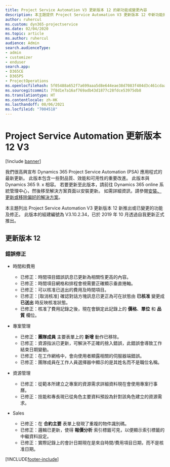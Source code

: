 ```yaml
---
title: Project Service Automation V3 更新版本 12 的新功能或變更內容
description: 本主題提供 Project Service Automation V3 更新版本 12 中新功能的相關資訊。
author: ruhercul
ms.custom: dyn365-projectservice
ms.date: 02/04/2020
ms.topic: article
ms.author: ruhercul
audience: Admin
search.audienceType:
- admin
- customizer
- enduser
search.app:
- D365CE
- D365PS
- ProjectOperations
ms.openlocfilehash: 5f05488a652f7a699aaa5d8e644eae38d7083f404d3c461cdaabd1915b1a710a
ms.sourcegitcommit: 7f8d1e7a16af769adb43d1877c28fdce53975db8
ms.translationtype: HT
ms.contentlocale: zh-HK
ms.lasthandoff: 08/06/2021
ms.locfileid: "7004518"
---
```

# <a name="project-service-automation-update-release-12-v3"></a>Project Service Automation 更新版本 12 V3

[!include [banner](../includes/psa-now-project-operations.md)]

我們很高興宣布 Dynamics 365 Project Service Automation (PSA) 應用程式的最新更新。 此版本包含一些對品質、效能和可用性的重要改進。 此版本與 Dynamics 365 9. x 相容。 若要更新至此版本，請前往 Dynamics 365 online 系統管理中心，然後移至解決方案頁面以安裝更新。 如需詳細資訊，請參閱[安裝、更新或移除偏好的解決方案](/power-platform/admin/install-remove-preferred-solution)。

本主題列出 Project Service Automation V3 更新版本 12 新推出或已變更的功能及修正。 此版本的組建編號為 V3.10.2.34，已於 2019 年 10 月透過自我更新正式推出。

## <a name="update-release-12"></a>更新版本 12

### <a name="bug-fixes"></a>錯誤修正

- 時間和費用

    - 已修正：時間項目錯誤訊息已更新為相關性更高的內容。
    - 已修正：時間項目網格和排程會視需要正確顯示垂直捲軸。
    - 已修正：可以核准已送出的費用及時間項目。
    - 已修正：[取消核准] 確認對話方塊訊息已更正為可在狀態由 **已核准** 變更成 **已送出** 時反映核准狀態。
    - 已修正：核准了費用記錄之後，現在會鎖定此記錄上的 **價格**、**單位** 和 **品質** 欄位。

- 專案管理

    - 已修正：**團隊成員** 主要表單上的 **新增** 動作已移除。
    - 已修正：資源指派已更新，可解決不正確的捨入錯誤，此錯誤會導致工作結束日期變動。
    - 已修正：在工作網格中，會向使用者顯露相關的伺服器端錯誤。
    - 已修正：團隊成員在工作人員選擇器中顯示的是其姓名而不是職位名稱。

- 資源管理

    - 已修正：從範本所建立之專案的資源需求詳細資料現在會使用專案行事曆。
    - 已修正：技能和專長現已從角色主要資料預設為針對該角色建立的資源需求。

- Sales

    - 已修正：在 **合約主要** 表單上發現了重複的物件識別碼。
    - 已修正：邏輯已更新，使得 **報價分析** 索引標籤可見，以便顯示索引標籤的中繼資料設定。
    - 已修正：實際記錄上的會計日期現在是來自時間/費用項目日期，而不是核准日期。


[!INCLUDE[footer-include](../includes/footer-banner.md)]